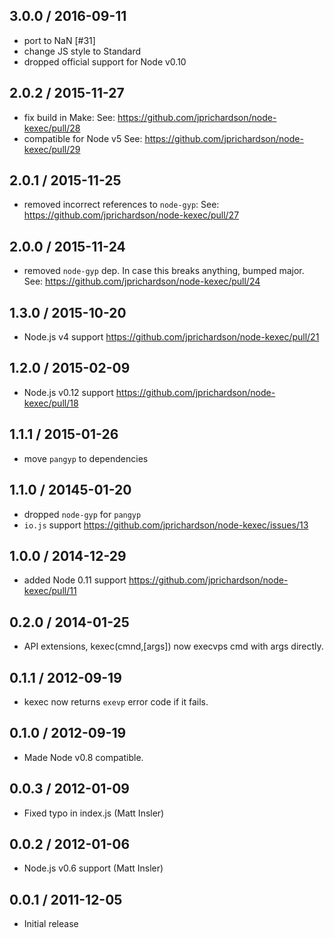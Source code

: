3.0.0 / 2016-09-11
------------------
- port to NaN [#31]
- change JS style to Standard
- dropped official support for Node v0.10

2.0.2 / 2015-11-27
------------------
- fix build in Make: See: https://github.com/jprichardson/node-kexec/pull/28
- compatible for Node v5 See: https://github.com/jprichardson/node-kexec/pull/29

2.0.1 / 2015-11-25
------------------
- removed incorrect references to `node-gyp`: See: https://github.com/jprichardson/node-kexec/pull/27

2.0.0 / 2015-11-24
------------------
- removed `node-gyp` dep. In case this breaks anything, bumped major. See: https://github.com/jprichardson/node-kexec/pull/24

1.3.0 / 2015-10-20
------------------
- Node.js v4 support https://github.com/jprichardson/node-kexec/pull/21

1.2.0 / 2015-02-09
------------------
- Node.js v0.12 support https://github.com/jprichardson/node-kexec/pull/18

1.1.1 / 2015-01-26
------------------
- move `pangyp` to dependencies

1.1.0 / 20145-01-20
------------------
- dropped `node-gyp` for `pangyp`
- `io.js` support https://github.com/jprichardson/node-kexec/issues/13

1.0.0 / 2014-12-29
------------------
- added Node 0.11 support https://github.com/jprichardson/node-kexec/pull/11

0.2.0 / 2014-01-25
------------------
* API extensions, kexec(cmnd,[args]) now execvps cmd with args directly.

0.1.1 / 2012-09-19
------------------
* kexec now returns `exevp` error code if it fails.

0.1.0 / 2012-09-19
------------------
* Made Node v0.8 compatible.

0.0.3 / 2012-01-09
------------------
* Fixed typo in index.js (Matt Insler)

0.0.2 / 2012-01-06
------------------
* Node.js v0.6 support (Matt Insler)

0.0.1 / 2011-12-05
------------------
* Initial release
